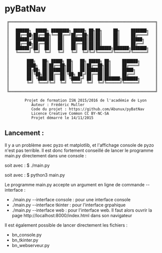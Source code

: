 # pyBatNav
     ╔══════════════════════════════════════════════════════════════════╗
     ║                                                                  ║
     ║   ██████╗  █████╗ ████████╗ █████╗ ██╗██╗     ██╗     ███████╗   ║
     ║   ██╔══██╗██╔══██╗╚══██╔══╝██╔══██╗██║██║     ██║     ██╔════╝   ║
     ║   ██████╔╝███████║   ██║   ███████║██║██║     ██║     █████╗     ║
     ║   ██╔══██╗██╔══██║   ██║   ██╔══██║██║██║     ██║     ██╔══╝     ║
     ║   ██████╔╝██║  ██║   ██║   ██║  ██║██║███████╗███████╗███████╗   ║
     ║   ╚═════╝ ╚═╝  ╚═╝   ╚═╝   ╚═╝  ╚═╝╚═╝╚══════╝╚══════╝╚══════╝   ║
     ║                                                                  ║
     ║        ███╗   ██╗ █████╗ ██╗   ██╗ █████╗ ██╗     ███████╗       ║
     ║        ████╗  ██║██╔══██╗██║   ██║██╔══██╗██║     ██╔════╝       ║
     ║        ██╔██╗ ██║███████║██║   ██║███████║██║     █████╗         ║
     ║        ██║╚██╗██║██╔══██║╚██╗ ██╔╝██╔══██║██║     ██╔══╝         ║
     ║        ██║ ╚████║██║  ██║ ╚████╔╝ ██║  ██║███████╗███████╗       ║
     ║        ╚═╝  ╚═══╝╚═╝  ╚═╝  ╚═══╝  ╚═╝  ╚═╝╚══════╝╚══════╝       ║
     ║                                                                  ║
     ╚══════════════════════════════════════════════════════════════════╝

             Projet de formation ISN 2015/2016 de l'académie de Lyon
                Auteur : Frédéric Muller
                Code du projet : https://github.com/Abunux/pyBatNav
                Licence Creative Common CC BY-NC-SA
                Projet démarré le 14/11/2015


Lancement :
-----------
Il y a un problème avec pyzo et matplotlib, et l'affichage console de pyzo n'est pas terrible. Il est donc fortement conseillé de lancer le programme main.py directement dans une console :

soit avec : $ ./main.py

soit avec : $ python3 main.py

Le programme main.py accepte un argument en ligne de commande --interface :
- ./main.py --interface console : pour une interface console
- ./main.py --interface tkinter : pour l'interface grpahique
- ./main.py --interface web : pour l'interface web. Il faut alors ouvrir la page http://localhost:8000/index.html dans son navigateur

Il est également possible de lancer directement les fichiers :
- bn_console.py
- bn_tkinter.py
- bn_webserveur.py

